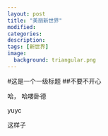 ```yaml
---
layout: post
title: "美丽新世界"
modified:
categories: 
description:
tags: [新世界]
image:
  background: triangular.png
---
```


#这是一个一级标题
##不要不开心

哈， 哈喽卧德

yuyc

这样子
